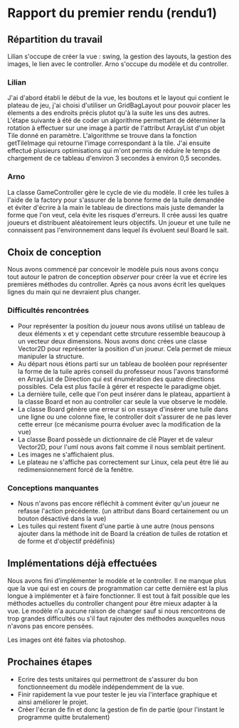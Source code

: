 # Rapport du premier rendu (rendu1)

## Répartition du travail

Lilian s'occupe de créer la vue : swing, la gestion des layouts, la gestion des images, le lien avec le controller.
Arno s'occupe du modèle et du controller.

### Lilian

J'ai d'abord établi le début de la vue, les boutons et le layout qui contient le plateau de jeu, j'ai choisi d'utiliser un GridBagLayout pour pouvoir placer les élements a des endroits précis plutot qu'à la suite les uns des autres.
L'étape suivante à été de coder un algorithme permettant de déterminer la rotation à effectuer sur une image à partir de l'attribut ArrayList<Direction> d'un objet Tile donné en paramètre. L'algorithme se trouve dans la fonction getTileImage qui retourne l'image correspondant à la tile.
J'ai ensuite effectué plusieurs optimisations qui m'ont permis de réduire le temps de chargement de ce tableau d'environ 3 secondes à environ 0,5 secondes.

### Arno

La classe GameController gère le cycle de vie du modèle. Il crée les tuiles à l'aide de la factory pour s'assurer de la bonne forme de la tuile demandée et éviter d'écrire à la main le tableau de directions mais juste demander la forme que l'on veut, cela évite les risques d'erreurs. Il crée aussi les quatre joueurs et distribuent aléatoirement leurs objectifs.
Un joueur et une tuile ne connaissent pas l'environnement dans lequel ils évoluent seul Board le sait.

## Choix de conception

Nous avons commencé par concevoir le modèle puis nous avons conçu tout autour le patron de conception _observer_ pour créer la vue et écrire les premières méthodes du controller. Après ça nous avons écrit les quelques lignes du main qui ne devraient plus changer.

### Difficultés rencontrées

- Pour représenter la position du joueur nous avons utilisé un tableau de deux éléments x et y cependant cette strcuture ressemble beaucoup à un vecteur deux dimensions. Nous avons donc crées une classe Vector2D pour représenter la position d'un joueur. Cela permet de mieux manipuler la structure.
- Au départ nous étions parti sur un tableau de booléen pour représenter la forme de la tuile après conseil du professeur nous l'avons transformé en ArrayList de Direction qui est énumération des quatre directions possibles. Cela est plus facile à gérer et respecte le paradigme objet.
- La dernière tuile, celle que l'on peut insérer dans le plateau, appartient à la classe Board et non au controller car seule la vue observe le modèle.
- La classe Board génère une erreur si on essaye d'insérer une tuile dans une ligne ou une colonne fixe, le controller doit s'assurer de ne pas lever cette erreur (ce mécanisme pourra évoluer avec la modification de la vue)
- La classe Board possède un dictionnaire de clé Player et de valeur Vector2D, pour l'uml nous avons fait comme il nous semblait pertinent.
- Les images ne s'affichaient plus.
- Le plateau ne s'affiche pas correctement sur Linux, cela peut être lié au redimensionnement forcé de la fenêtre.

### Conceptions manquantes

- Nous n'avons pas encore réfléchit à comment éviter qu'un joueur ne refasse l'action précédente. (un attribut dans Board certainement ou un bouton désactivé dans la vue)
- Les tuiles qui restent fixent d'une partie à une autre (nous pensons ajouter dans la méthode init de Board la création de tuiles de rotation et de forme et d'objectif prédéfinis)

## Implémentations déjà effectuées

Nous avons fini d'implémenter le modèle et le controller.
Il ne manque plus que la vue qui est en cours de programmation car cette dernière est la plus longue à implémenter et à faire fonctionner.
Il est tout à fait possible que les méthodes actuelles du controller changent pour être mieux adapter à la vue.
Le modèle n'a aucune raison de changer sauf si nous rencontrons de trop grandes difficultés ou s'il faut rajouter des méthodes auxquelles nous n'avons pas encore pensées.

Les images ont été faites via photoshop.

## Prochaines étapes

- Ecrire des tests unitaires qui permettront de s'assurer du bon fonctionneement du modèle indépendemment de la vue.
- Finir rapidement la vue pour tester le jeu via l'interface graphique et ainsi améliorer le projet.
- Créer l'écran de fin et donc la gestion de fin de partie (pour l'instant le programme quitte brutalement)

